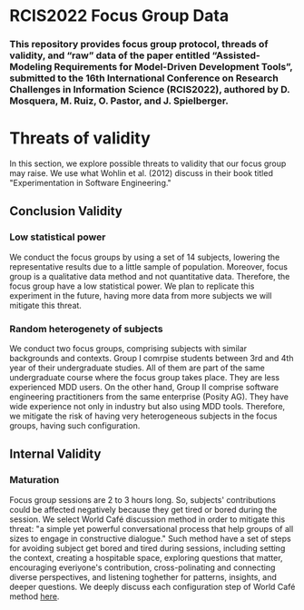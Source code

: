 # RCIS2022 Focus Group Data

### This repository provides focus group protocol, threads of validity, and “raw” data of the paper entitled “Assisted-Modeling Requirements for Model-Driven Development Tools”, submitted to the 16th International Conference on Research Challenges in Information Science (RCIS2022), authored by D. Mosquera, M. Ruiz, O. Pastor, and J. Spielberger.

# Threats of validity
In this section, we explore possible threats to validity that our focus group may raise. We use what Wohlin et al. (2012) discuss in their book titled "Experimentation in Software Engineering."
## Conclusion Validity
### Low statistical power
We conduct the focus groups by using a set of 14 subjects, lowering the representative results due to a little sample of population. Moreover, focus group is a qualitative data method and not quantitative data. Therefore, the focus group have a low statistical power. We plan to replicate this experiment in the future, having more data from more subjects we will mitigate this threat. 

### Random heterogenety of subjects
We conduct two focus groups, comprising subjects with similar backgrounds and contexts. Group I comrpise students between 3rd and 4th year of their undergraduate studies. All of them are part of the same undergraduate course where the focus group takes place. They are less experienced MDD users. On the other hand, Group II comprise software engineering practitioners from the same enterprise (Posity AG). They have wide experience not only in industry but also using MDD tools. Therefore, we mitigate the risk of having very heterogeneous subjects in the focus groups, having such configuration.  

## Internal Validity
### Maturation
Focus group sessions are 2 to 3 hours long. So, subjects' contributions could be affected negatively because they get tired or bored during the session. We select World Café discussion method in order to mitigate this threat: "a simple yet powerful conversational process that help groups of all sizes to engage in constructive dialogue." Such method have a set of steps for avoiding subject get bored and tired during sessions, including setting the context, creating a hospitable space, exploring questions that matter, encouraging everiyone's contribution, cross-polinating and connecting diverse perspectives, and listening toghether for patterns, insights, and deeper questions. We deeply discuss each configuration step of World Café method [here](https://github.com/DavidMosquera/RCIS2022-Focus-Group-Data/tree/main/protocol#conducting-the-focus-group). 
